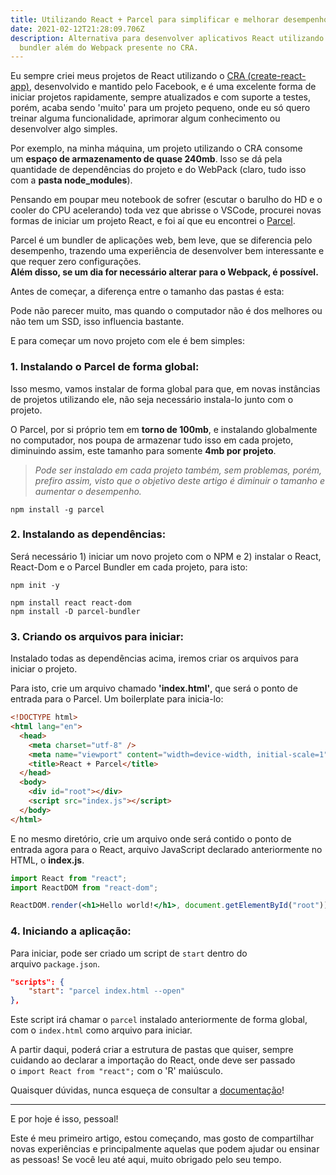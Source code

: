 ```yaml
---
title: Utilizando React + Parcel para simplificar e melhorar desempenho
date: 2021-02-12T21:28:09.706Z
description: Alternativa para desenvolver aplicativos React utilizando outro
  bundler além do Webpack presente no CRA.
---
```

Eu sempre criei meus projetos de React utilizando o [CRA (create-react-app)](https://github.com/facebook/create-react-app), desenvolvido e mantido pelo Facebook, e é uma excelente forma de iniciar projetos rapidamente, sempre atualizados e com suporte a testes, porém, acaba sendo 'muito' para um projeto pequeno, onde eu só quero treinar alguma funcionalidade, aprimorar algum conhecimento ou desenvolver algo simples.

Por exemplo, na minha máquina, um projeto utilizando o CRA consome um **espaço de armazenamento de quase 240mb**. Isso se dá pela quantidade de dependências do projeto e do WebPack (claro, tudo isso com a **pasta node_modules**).

Pensando em poupar meu notebook de sofrer (escutar o barulho do HD e o cooler do CPU acelerando) toda vez que abrisse o VSCode, procurei novas formas de iniciar um projeto React, e foi aí que eu encontrei o [Parcel](https://parceljs.org/getting_started.html).

Parcel é um bundler de aplicações web, bem leve, que se diferencia pelo desempenho, trazendo uma experiência de desenvolver bem interessante e que requer zero configurações.\
**Além disso, se um dia for necessário alterar para o Webpack, é possível.**

Antes de começar, a diferença entre o tamanho das pastas é esta:

Pode não parecer muito, mas quando o computador não é dos melhores ou não tem um SSD, isso influencia bastante.

E para começar um novo projeto com ele é bem simples:

### 1. Instalando o Parcel de forma global:

Isso mesmo, vamos instalar de forma global para que, em novas instâncias de projetos utilizando ele, não seja necessário instala-lo junto com o projeto.

O Parcel, por si próprio tem em **torno de 100mb**, e instalando globalmente no computador, nos poupa de armazenar tudo isso em cada projeto, diminuindo assim, este tamanho para somente **4mb por projeto**.

> *Pode ser instalado em cada projeto também, sem problemas, porém, prefiro assim, visto que o objetivo deste artigo é diminuir o tamanho e aumentar o desempenho.*

```shell
npm install -g parcel
```

### 2. Instalando as dependências:

Será necessário 1) iniciar um novo projeto com o NPM e 2) instalar o React, React-Dom e o Parcel Bundler em cada projeto, para isto:

```shell
npm init -y

npm install react react-dom
npm install -D parcel-bundler
```

### 3. Criando os arquivos para iniciar:

Instalado todas as dependências acima, iremos criar os arquivos para iniciar o projeto.

Para isto, crie um arquivo chamado **'index.html'**, que será o ponto de entrada para o Parcel. Um boilerplate para inicia-lo:

```html
<!DOCTYPE html>
<html lang="en">
  <head>
    <meta charset="utf-8" />
    <meta name="viewport" content="width=device-width, initial-scale=1" />
    <title>React + Parcel</title>
  </head>
  <body>
    <div id="root"></div>
    <script src="index.js"></script>
  </body>
</html>
```

E no mesmo diretório, crie um arquivo onde será contido o ponto de entrada agora para o React, arquivo JavaScript declarado anteriormente no HTML, o **index.js**.

```jsx
import React from "react";
import ReactDOM from "react-dom";

ReactDOM.render(<h1>Hello world!</h1>, document.getElementById("root")); 
```

### 4. Iniciando a aplicação:

Para iniciar, pode ser criado um script de `start` dentro do arquivo `package.json`.

```json
"scripts": {
    "start": "parcel index.html --open"
},
```

Este script irá chamar o `parcel` instalado anteriormente de forma global, com o `index.html` como arquivo para iniciar.

A partir daqui, poderá criar a estrutura de pastas que quiser, sempre cuidando ao declarar a importação do React, onde deve ser passado o `import React from "react";` com o 'R' maiúsculo.

Quaisquer dúvidas, nunca esqueça de consultar a [documentação](https://en.parceljs.org/recipes.html#react)!

- - -

E por hoje é isso, pessoal!

Este é meu primeiro artigo, estou começando, mas gosto de compartilhar novas experiências e principalmente aquelas que podem ajudar ou ensinar as pessoas! Se você leu até aqui, muito obrigado pelo seu tempo.